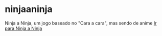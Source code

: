 # ninjaaninja
Ninja a Ninja, um jogo baseado no "Cara a cara", mas sendo de anime
[Ir para Ninja a Ninja](https://kaneesell.github.io/ninjaaninja/)
